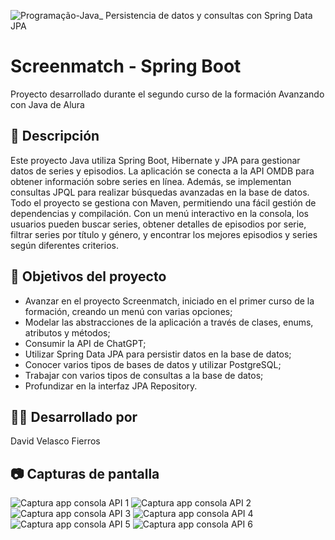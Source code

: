 ![Programação-Java_ Persistencia de datos y consultas con Spring Data JPA](https://github.com/genesysR-dev/2066-java-persitencia-de-datos-y-consultas-con-Spring-JPA/assets/91544872/e0e3a9f8-afc7-4e7b-be83-469351ef2d70)

# Screenmatch - Spring Boot

Proyecto desarrollado durante el segundo curso de la formación Avanzando con Java de Alura

## 📝 Descripción

Este proyecto Java utiliza Spring Boot, Hibernate y JPA para gestionar datos de series y episodios. La aplicación se conecta a la API OMDB para obtener información sobre series en línea. Además, se implementan consultas JPQL para realizar búsquedas avanzadas en la base de datos. Todo el proyecto se gestiona con Maven, permitiendo una fácil gestión de dependencias y compilación. Con un menú interactivo en la consola, los usuarios pueden buscar series, obtener detalles de episodios por serie, filtrar series por título y género, y encontrar los mejores episodios y series según diferentes criterios.

## 🔨 Objetivos del proyecto

* Avanzar en el proyecto Screenmatch, iniciado en el primer curso de la formación, creando un menú con varias opciones;
* Modelar las abstracciones de la aplicación a través de clases, enums, atributos y métodos;
* Consumir la API de ChatGPT;
* Utilizar Spring Data JPA para persistir datos en la base de datos;
* Conocer varios tipos de bases de datos y utilizar PostgreSQL;
* Trabajar con varios tipos de consultas a la base de datos;
* Profundizar en la interfaz JPA Repository.

## 👨‍💻 Desarrollado por

David Velasco Fierros

## 📷 Capturas de pantalla

![Captura app consola API 1](https://github.com/DavidVF7/Screenmatch-con-Spring-Boot/assets/103916971/79c9a006-72fd-4873-9f6c-40bf3d183cc5)
![Captura app consola API 2](https://github.com/DavidVF7/Screenmatch-con-Spring-Boot/assets/103916971/0c5be0f0-7ebc-4256-bdb9-9903b730500f)
![Captura app consola API 3](https://github.com/DavidVF7/Screenmatch-con-Spring-Boot/assets/103916971/d27d1e85-b25d-4cfa-a0b4-6074a4a4cf5a)
![Captura app consola API 4](https://github.com/DavidVF7/Screenmatch-con-Spring-Boot/assets/103916971/5fc90165-380e-48fa-97ca-f70e859606b5)
![Captura app consola API 5](https://github.com/DavidVF7/Screenmatch-con-Spring-Boot/assets/103916971/f6a43c8b-af04-4a0a-bb77-09992105e7d6)
![Captura app consola API 6](https://github.com/DavidVF7/Screenmatch-con-Spring-Boot/assets/103916971/b0e2fb49-fff1-4e04-a6cd-ef2f5db48693)
